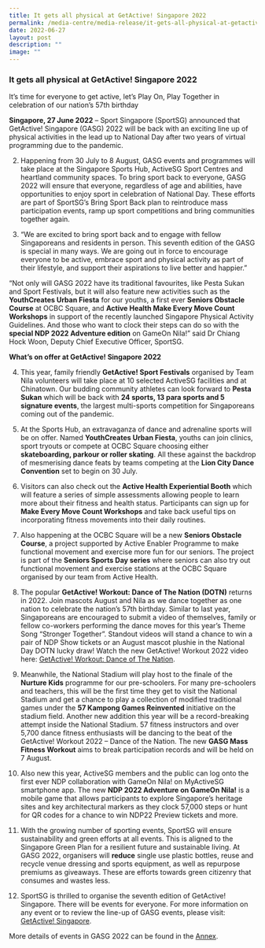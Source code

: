 ```yaml
---
title: It gets all physical at GetActive! Singapore 2022
permalink: /media-centre/media-release/it-gets-all-physical-at-getactive-singapore-2022/
date: 2022-06-27
layout: post
description: ""
image: ""
---
```

### **It gets all physical at GetActive! Singapore 2022**

It’s time for everyone to get active, let’s Play On, Play Together in celebration of our nation’s 57th birthday  
  
**Singapore, 27 June 2022** – Sport Singapore (SportSG) announced that GetActive! Singapore (GASG) 2022 will be back with an exciting line up of physical activities in the lead up to National Day after two years of virtual programming due to the pandemic.  
  
2. Happening from 30 July to 8 August, GASG events and programmes will take place at the Singapore Sports Hub, ActiveSG Sport Centres and heartland community spaces. To bring sport back to everyone, GASG 2022 will ensure that everyone, regardless of age and abilities, have opportunities to enjoy sport in celebration of National Day. These efforts are part of SportSG’s Bring Sport Back plan to reintroduce mass participation events, ramp up sport competitions and bring communities together again.  
  
3. “We are excited to bring sport back and to engage with fellow Singaporeans and residents in person. This seventh edition of the GASG is special in many ways. We are going out in force to encourage everyone to be active, embrace sport and physical activity as part of their lifestyle, and support their aspirations to live better and happier.”

“Not only will GASG 2022 have its traditional favourites, like Pesta Sukan and Sport Festivals, but it will also feature new activities such as the **YouthCreates Urban Fiesta** for our youths, a first ever **Seniors Obstacle Course** at OCBC Square, and **Active Health Make Every Move Count Workshops** in support of the recently launched Singapore Physical Activity Guidelines. And those who want to clock their steps can do so with the **special NDP 2022 Adventure edition** on GameOn Nila!” said Dr Chiang Hock Woon, Deputy Chief Executive Officer, SportSG.  
  
**What’s on offer at GetActive! Singapore 2022**  
  
4. This year, family friendly **GetActive! Sport Festivals** organised by Team Nila volunteers will take place at 10 selected ActiveSG facilities and at Chinatown. Our budding community athletes can look forward to **Pesta Sukan** which will be back with **24 sports, 13 para sports and 5 signature events**, the largest multi-sports competition for Singaporeans coming out of the pandemic.  
  
5. At the Sports Hub, an extravaganza of dance and adrenaline sports will be on offer. Named **YouthCreates Urban Fiesta**, youths can join clinics, sport tryouts or compete at OCBC Square choosing either **skateboarding, parkour or roller skating**. All these against the backdrop of mesmerising dance feats by teams competing at the **Lion City Dance Convention** set to begin on 30 July.  
  
6. Visitors can also check out the **Active Health Experiential Booth** which will feature a series of simple assessments allowing people to learn more about their fitness and health status. Participants can sign up for **Make Every Move Count Workshops** and take back useful tips on incorporating fitness movements into their daily routines.  
  
7. Also happening at the OCBC Square will be a new **Seniors Obstacle Course**, a project supported by Active Enabler Programme to make functional movement and exercise more fun for our seniors. The project is part of the **Seniors Sports Day series** where seniors can also try out functional movement and exercise stations at the OCBC Square organised by our team from Active Health.  
  
8. The popular **GetActive! Workout: Dance of The Nation (DOTN)** returns in 2022. Join mascots August and Nila as we dance together as one nation to celebrate the nation’s 57th birthday. Similar to last year, Singaporeans are encouraged to submit a video of themselves, family or fellow co-workers performing the dance moves for this year’s Theme Song “Stronger Together”. Standout videos will stand a chance to win a pair of NDP Show tickets or an August mascot plushie in the National Day DOTN lucky draw! Watch the new GetActive! Workout 2022 video here: [GetActive! Workout: Dance of The Nation](https://go.gov.sg/getactiveworkout2022-dotn).  
  
9. Meanwhile, the National Stadium will play host to the finale of the **Nurture Kids** programme for our pre-schoolers. For many pre-schoolers and teachers, this will be the first time they get to visit the National Stadium and get a chance to play a collection of modified traditional games under the **57 Kampong Games Reinvented** initiative on the stadium field. Another new addition this year will be a record-breaking attempt inside the National Stadium. 57 fitness instructors and over 5,700 dance fitness enthusiasts will be dancing to the beat of the GetActive! Workout 2022 – Dance of the Nation. The new **GASG Mass Fitness Workout** aims to break participation records and will be held on 7 August.  
  
10. Also new this year, ActiveSG members and the public can log onto the first ever NDP collaboration with GameOn Nila! on MyActiveSG smartphone app. The new **NDP 2022 Adventure on GameOn Nila!** is a mobile game that allows participants to explore Singapore’s heritage sites and key architectural markers as they clock 57,000 steps or hunt for QR codes for a chance to win NDP22 Preview tickets and more.  
  
11. With the growing number of sporting events, SportSG will ensure sustainability and green efforts at all events. This is aligned to the Singapore Green Plan for a resilient future and sustainable living. At GASG 2022, organisers will **reduce** single use plastic bottles, reuse and recycle venue dressing and sports equipment, as well as repurpose premiums as giveaways. These are efforts towards green citizenry that consumes and wastes less.  
  
12. SportSG is thrilled to organise the seventh edition of GetActive! Singapore. There will be events for everyone. For more information on any event or to review the line-up of GASG events, please visit: [GetActive! Singapore](https://circle.myactivesg.com/getactive-singapore).   
  
More details of events in GASG 2022 can be found in the [Annex](/files/Media%20Centre/Media%20Release/2022/Media%20Release%20-%20It%20all%20gets%20physical%20at%20GetActive!%20Singapore%202022%20-%2027%20June%20(updated%2029%20June).pdf).